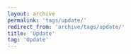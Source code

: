 ```yaml
---
layout: archive
permalink: 'tags/update/'
redirect_from: 'archive/tags/update/'
title: 'Update'
tag: 'Update'
---
```

